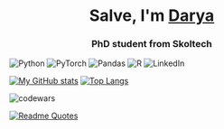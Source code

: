 <h1 align="center">Salve, I'm <a href="https://www.researchgate.net/profile/Daria-Zhemchueva" target="_blank">Darya</a> 
<h3 align="center">PhD student from Skoltech</h3>

![Python](https://img.shields.io/badge/python-3670A0?style=for-the-badge&logo=python&logoColor=ffdd54)
![PyTorch](https://img.shields.io/badge/PyTorch-%23EE4C2C.svg?style=for-the-badge&logo=PyTorch&logoColor=white)
![Pandas](https://img.shields.io/badge/pandas-%23150458.svg?style=for-the-badge&logo=pandas&logoColor=white)
![R](https://img.shields.io/badge/r-%23276DC3.svg?style=for-the-badge&logo=r&logoColor=white)
![LinkedIn](https://img.shields.io/badge/linkedin-%230077B5.svg?style=for-the-badge&logo=linkedin&logoColor=white)


[![My GitHub stats](https://github-readme-stats.vercel.app/api?username=DaryaPearl&theme=transparent)](https://github.com/DaryaPearl/github-readme-stats) [![Top Langs](https://github-readme-stats.vercel.app/api/top-langs/?username=DaryaPearl&layout=compact&theme=transparent&)](https://github.com/DaryaPearl/github-readme-stats)

![codewars](https://www.codewars.com/users/DaryaPearl/badges/large)

[![Readme Quotes](https://quotes-github-readme.vercel.app/api?type=horizontal&theme=nord)](https://github.com/piyushsuthar/github-readme-quotes)
